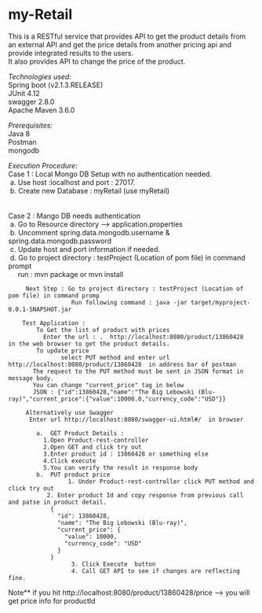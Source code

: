 # my-Retail 
This is a RESTful service that provides API to get the product details from an external API and get the price details from another pricing api and provide integrated results to the users. <br />
It also provides API to change the price of the product. <br />

*Technologies used:*  <br />
	Spring boot (v2.1.3.RELEASE) <br />
	JUnit 4.12  <br />
	swagger 2.8.0 <br />
	Apache Maven 3.6.0 <br />
	
*Prerequisites:*  <br />
	Java 8  <br />
	Postman  <br />
	mongodb <br />
	
*Execution Procedure:*   <br />
        Case 1 : Local Mongo DB Setup with no authentication needed.  <br />
	     &nbsp;a. Use host :localhost and port : 27017.  <br />
	     &nbsp;b. Create new Database : myRetail (use myRetail)  <br /><br />		
        Case 2 : Mango DB needs authentication <br />
            &nbsp;a.	Go to Resource directory --> application.properties <br />
            &nbsp;b.	Uncomment spring.data.mongodb.username & spring.data.mongodb.password<br />
            &nbsp;c.	Update host and port information if needed.<br />
            &nbsp;d.	Go to project directory : testProject (Location of pom file) in command prompt<br />
		         &nbsp;&nbsp;&nbsp;&nbsp;   run : mvn package or mvn install
		
         Next Step : Go to project directory : testProject (Location of pom file) in command promp
                      Run following command : java -jar target/myproject-0.0.1-SNAPSHOT.jar
					
        Test Application :
	        To Get the list of product with prices
     		  Enter the url : .  http://localhost:8080/product/13860428  in the web browser to get the product details.  
	        To update price 
                   select PUT method and enter url http://localhost:8080/product/13860428  in address bar of postman
		   The request to the PUT method must be sent in JSON format in message body. 
		   You can change "current_price" tag in below  
		   JSON : {"id":13860428,"name":"The Big Lebowski (Blu-ray)","current_price":{"value":10000.0,"currency_code":"USD"}}
			
         Alternatively use Swagger
          Enter url http://localhost:8080/swagger-ui.html#/  in browser
		
            a.	GET Product Details :
              1.Open Product-rest-controller
              2.Open GET and click try out
              3.Enter product id : 13860428 or something else
              4.Click execute
              5.You can verify the result in response body
            b.	PUT product price			
			         1. Under Product-rest-controller click PUT method and click try out
               2. Enter product Id and copy response from previous call and patse in product detail. 
                {
                  "id": 13860428,
                  "name": "The Big Lebowski (Blu-ray)",
                  "current_price": {
                    "value": 10000,
                    "currency_code": "USD"
                  }
                }
			          3. Click Execute  button
			          4. Call GET API to see if changes are reflecting fine.
			
Note**	if you hit http://localhost:8080/product/13860428/price --> you will get price info for productId       		
  		

		
